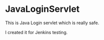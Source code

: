 JavaLoginServlet
================
This is Java Login servlet which is really safe.

I created it for Jenkins testing.
